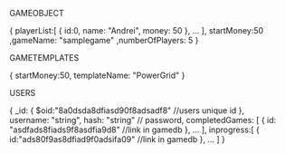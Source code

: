 GAMEOBJECT

{
    playerList:[
        {
            id:0,
            name: "Andrei",
            money: 50
        },
        ...
    ],
    startMoney:50
    ,gameName: "samplegame"
    ,numberOfPlayers: 5
}

GAMETEMPLATES

{ 
    startMoney:50, 
    templateName: "PowerGrid"
}

USERS

{
	_id: {
		$oid:"8a0dsda8dfiasd90f8adsadf8" //users unique id 
	},	
	username: "string",
	hash: "string" // password,
	completedGames: [
		{
			id: "asdfads8fiads9f8asdfia9d8" //link in gamedb
		},
		...	
	],
	inprogress:[
		{
			id:"ads80f9as8dfiad9f0adsifa09" //link in gamedb
		},
		...
	]
}
